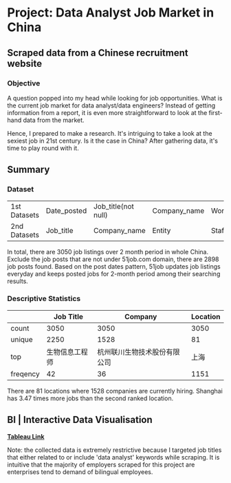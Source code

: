 # Project: Data Analyst Job Market in China 
## Scraped data from a Chinese recruitment website

### Objective

A question popped into my head while looking for job opportunities. What is the current job market for data analyst/data engineers? Instead of getting information from a report, it is even more straightforward to look at the first-hand data from the market.

Hence, I prepared to make a research. It's intriguing to take a look at the sexiest job in 21st century. Is it the case in China? After gathering data, it's time to play round with it. 


## Summary
### Dataset

|             |             |                     |              |               |              |                    |
| ------------| ------------|---------------------|--------------|---------------|--------------|--------------------|
| 1st Datasets| Date_posted | Job_title(not null) | Company_name | Work_location | Minimum  | new_max                   |
| 2nd Datasets| Job_title   | Company_name        | Entity       | Staff_number  | Industry     | Job_responsibility |
 


In total, there are 3050 job listings over 2 month period in whole China. Exclude the job posts that are not under 51job.com domain, there are 2898 job posts found. Based on the post dates pattern, 51job updates job listings everyday and keeps posted jobs for 2-month period among their searching results.






### Descriptive Statistics

|              |Job Title      |Company       |Location    |
| ------------ | ------------- | ------------ | ---------- |
| count        | 3050          | 3050         | 3050       |
| unique       | 2250          | 1528         | 81         |
| top          | 生物信息工程师   | 杭州联川生物技术股份有限公司 | 上海       |
| freqency     | 42            | 36           | 1151       |

There are 81 locations where 1528 companies are currently hiring.
Shanghai has 3.47 times more jobs than the second ranked location.






## BI | Interactive Data Visualisation

**[Tableau Link](https://public.tableau.com/profile/kaili8237#!/vizhome/DataAnalystsAnalystsJobMarketinChina/DataAnalystsJobMarketinChina?publish=yes)**

Note: the collected data is extremely restrictive because I targeted job titles that either related to or include 'data analyst' keywords while scraping. It is intuitive that the majority of employers scraped for this project are enterprises tend to demand of bilingual employees.
